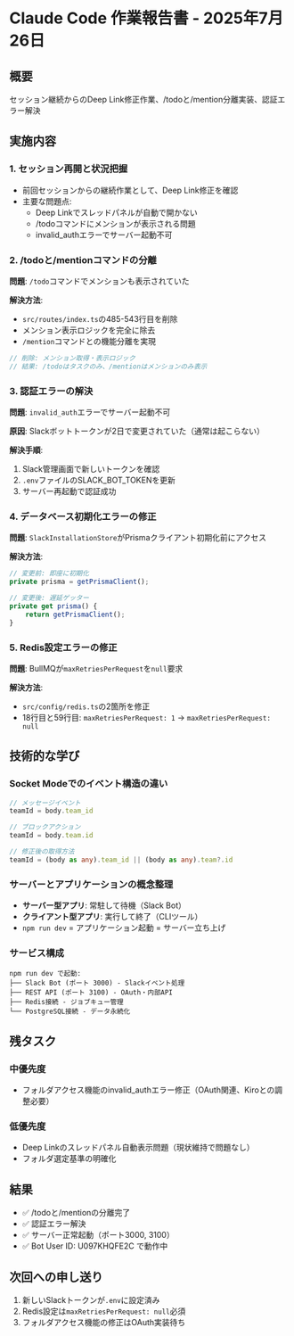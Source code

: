 # Claude Code 作業報告書 - 2025年7月26日

## 概要
セッション継続からのDeep Link修正作業、/todoと/mention分離実装、認証エラー解決

## 実施内容

### 1. セッション再開と状況把握
- 前回セッションからの継続作業として、Deep Link修正を確認
- 主要な問題点:
  - Deep Linkでスレッドパネルが自動で開かない
  - /todoコマンドにメンションが表示される問題
  - invalid_authエラーでサーバー起動不可

### 2. /todoと/mentionコマンドの分離
**問題**: `/todo`コマンドでメンションも表示されていた

**解決方法**:
- `src/routes/index.ts`の485-543行目を削除
- メンション表示ロジックを完全に除去
- `/mention`コマンドとの機能分離を実現

```typescript
// 削除: メンション取得・表示ロジック
// 結果: /todoはタスクのみ、/mentionはメンションのみ表示
```

### 3. 認証エラーの解決
**問題**: `invalid_auth`エラーでサーバー起動不可

**原因**: Slackボットトークンが2日で変更されていた（通常は起こらない）

**解決手順**:
1. Slack管理画面で新しいトークンを確認
2. `.env`ファイルのSLACK_BOT_TOKENを更新
3. サーバー再起動で認証成功

### 4. データベース初期化エラーの修正
**問題**: `SlackInstallationStore`がPrismaクライアント初期化前にアクセス

**解決方法**:
```typescript
// 変更前: 即座に初期化
private prisma = getPrismaClient();

// 変更後: 遅延ゲッター
private get prisma() {
    return getPrismaClient();
}
```

### 5. Redis設定エラーの修正
**問題**: BullMQが`maxRetriesPerRequest`を`null`要求

**解決方法**:
- `src/config/redis.ts`の2箇所を修正
- 18行目と59行目: `maxRetriesPerRequest: 1` → `maxRetriesPerRequest: null`

## 技術的な学び

### Socket Modeでのイベント構造の違い
```typescript
// メッセージイベント
teamId = body.team_id

// ブロックアクション
teamId = body.team.id

// 修正後の取得方法
teamId = (body as any).team_id || (body as any).team?.id
```

### サーバーとアプリケーションの概念整理
- **サーバー型アプリ**: 常駐して待機（Slack Bot）
- **クライアント型アプリ**: 実行して終了（CLIツール）
- `npm run dev` = アプリケーション起動 = サーバー立ち上げ

### サービス構成
```
npm run dev で起動:
├── Slack Bot (ポート 3000) - Slackイベント処理
├── REST API (ポート 3100) - OAuth・内部API
├── Redis接続 - ジョブキュー管理
└── PostgreSQL接続 - データ永続化
```

## 残タスク

### 中優先度
- フォルダアクセス機能のinvalid_authエラー修正（OAuth関連、Kiroとの調整必要）

### 低優先度
- Deep Linkのスレッドパネル自動表示問題（現状維持で問題なし）
- フォルダ選定基準の明確化

## 結果
- ✅ /todoと/mentionの分離完了
- ✅ 認証エラー解決
- ✅ サーバー正常起動（ポート3000, 3100）
- ✅ Bot User ID: U097KHQFE2C で動作中

## 次回への申し送り
1. 新しいSlackトークンが`.env`に設定済み
2. Redis設定は`maxRetriesPerRequest: null`必須
3. フォルダアクセス機能の修正はOAuth実装待ち